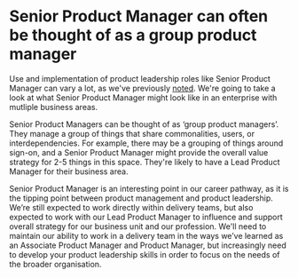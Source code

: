 # Senior Product Manager can often be thought of as a group product manager

Use and implementation of product leadership roles like Senior Product Manager can vary a lot, as we've previously [noted](../product-management-handbook/leadershiproles).
We're going to take a look at what Senior Product Manager might look like in an enterprise with mutliple business areas.

Senior Product Managers can be thought of as ‘group product managers’. They manage a group of things that share commonalities, users, or interdependencies. For example, there may be a grouping of things around sign-on, and a Senior Product Manager might provide the overall value strategy for 2-5 things in this space. They're likely to have a Lead Product Manager for their business area.

Senior Product Manager is an interesting point in our career pathway, as it is the tipping point between product management and product leadership. We’re still expected to work directly within delivery teams, but also expected to work with our Lead Product Manager to influence and support overall strategy for our business unit and our profession. We'll need to maintain our ability to work in a delivery team in the ways we’ve learned as an Associate Product Manager and Product Manager, but increasingly need to develop your product leadership skills in order to focus on the needs of the broader organisation.

